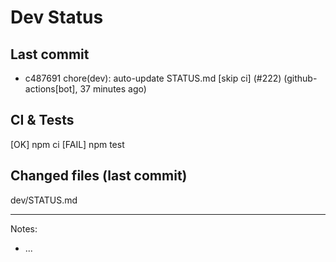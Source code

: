 # Dev Status

## Last commit
- c487691 chore(dev): auto-update STATUS.md [skip ci] (#222) (github-actions[bot], 37 minutes ago)
## CI & Tests
[OK] npm ci
[FAIL] npm test

## Changed files (last commit)
dev/STATUS.md

---
Notes:
- ...
